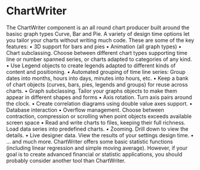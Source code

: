# ChartWriter
The ChartWriter component is an all round chart producer built around the basisc graph types Curve, Bar and Pie.  A variety of design time options let you tailor your charts without writing much code. These are some of the key features:
•	3D support for bars and pies
•	Animation (all graph types)
•	Chart subclassing. Choose between different chart types supporting time line or number spanned series, or charts adapted to categories of any kind.
•	Use Legend objects to create legends adapted to different kinds of content and positioning.
•	Automated grouping of time line series: Group dates into months, hours into days, minutes into hours, etc.
•	Keep a bank of chart objects (curves, bars, pies, legends and groups) for reuse across charts.
•	Graph subclassing. Tailor your graphs objects to make them appear in different shapes and forms
•	Axis rotation. Turn axis pairs around the clock.
•	Create correlation diagrams using double value axes support.
•	Database interaction
•	Overflow management. Choose between contraction, compression or scrolling when point objects exceeds available screen space
•	Read and write charts to files, keeping their full richness. Load data series into predefined charts.
•	Zooming. Drill down to view the details.
•	Live designer data. View the results of your settings design time.
•	… and much more.
ChartWriter offers some basic statistic functions (including linear regression and simple moving average). However, if your goal is to create advanced financial or statistic applications, you should probably consider another tool than ChartWriter.
